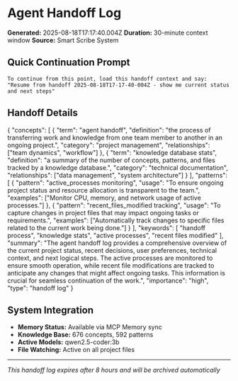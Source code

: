 # Agent Handoff Log

**Generated:** 2025-08-18T17:17:40.004Z
**Duration:** 30-minute context window
**Source:** Smart Scribe System

## Quick Continuation Prompt

```
To continue from this point, load this handoff context and say:
"Resume from handoff 2025-08-18T17-17-40-004Z - show me current status and next steps"
```

## Handoff Details

{
  "concepts": [
    {
      "term": "agent handoff",
      "definition": "the process of transferring work and knowledge from one team member to another in an ongoing project.",
      "category": "project management",
      "relationships": ["team dynamics", "workflow"]
    },
    {
      "term": "knowledge database stats",
      "definition": "a summary of the number of concepts, patterns, and files tracked by a knowledge database.",
      "category": "technical documentation",
      "relationships": ["data management", "system architecture"]
    }
  ],
  "patterns": [
    {
      "pattern": "active_processes monitoring",
      "usage": "To ensure ongoing project status and resource allocation is transparent to the team.",
      "examples": ["Monitor CPU, memory, and network usage of active processes."]
    },
    {
      "pattern": "recent_files_modified tracking",
      "usage": "To capture changes in project files that may impact ongoing tasks or requirements.",
      "examples": ["Automatically track changes to specific files related to the current work being done."]
    }
  ],
  "keywords": [
    "handoff process",
    "knowledge stats",
    "active processes",
    "recent files modified"
  ],
  "summary": "The agent handoff log provides a comprehensive overview of the current project status, recent decisions, user preferences, technical context, and next logical steps. The active processes are monitored to ensure smooth operation, while recent file modifications are tracked to anticipate any changes that might affect ongoing tasks. This information is crucial for seamless continuation of the work.",
  "importance": "high",
  "type": "handoff log"
}

## System Integration

- **Memory Status:** Available via MCP Memory sync
- **Knowledge Base:** 676 concepts, 592 patterns
- **Active Models:** qwen2.5-coder:3b
- **File Watching:** Active on all project files

---
*This handoff log expires after 8 hours and will be archived automatically*
